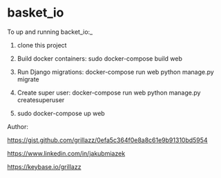 # basket_io

To up and running backet_io:_

1. clone this project

2. Build docker containers: sudo docker-compose build web

3. Run Django migrations: docker-compose run web python manage.py migrate

4. Create super user: docker-compose run web python manage.py createsuperuser

5. sudo docker-compose up web




Author:

https://gist.github.com/grillazz/0efa5c364f0e8a8c61e9b91310bd5954

https://www.linkedin.com/in/jakubmiazek

https://keybase.io/grillazz
